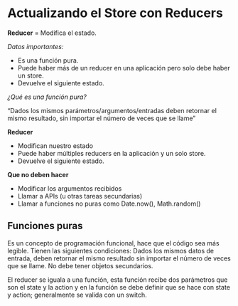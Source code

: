 # Actualizando el Store con Reducers

**Reducer** = Modifica el estado.

*Datos importantes:*

- Es una función pura.
- Puede haber más de un reducer en una aplicación pero solo debe haber un store.
- Devuelve el siguiente estado.

*¿Qué es una función pura?*

“Dados los mismos parámetros/argumentos/entradas deben retornar el mismo resultado, sin importar el número de veces que se llame”

**Reducer**

- Modifican nuestro estado
- Puede haber múltiples reducers en la aplicación y un solo store.
- Devuelve el siguiente estado.

**Que no deben hacer**

- Modificar los argumentos recibidos
- Llamar a APIs (u otras tareas secundarias)
- Llamar a funciones no puras como Date.now(), Math.random()

## Funciones puras

Es un concepto de programación funcional, hace que el código sea más legible. Tienen las siguientes condiciones:
        Dados los mismos datos de entrada, deben retornar el mismo resultado sin importar el número de veces que se llame.
        No debe tener objetos secundarios.

El reducer se iguala a una función, esta función recibe dos parámetros que son el state y la action y en la función se debe definir que se hace con state y action; generalmente se valida con un switch.